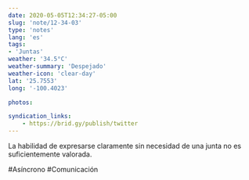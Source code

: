 ```yaml
---
date: 2020-05-05T12:34:27-05:00
slug: 'note/12-34-03'
type: 'notes'
lang: 'es'
tags:
- 'Juntas'
weather: '34.5°C'
weather-summary: 'Despejado'
weather-icon: 'clear-day'
lat: '25.7553'
long: '-100.4023'

photos:

syndication_links:
    - https://brid.gy/publish/twitter
---
```

La habilidad de expresarse claramente sin necesidad de una junta no es suficientemente valorada.

#Asíncrono #Comunicación 